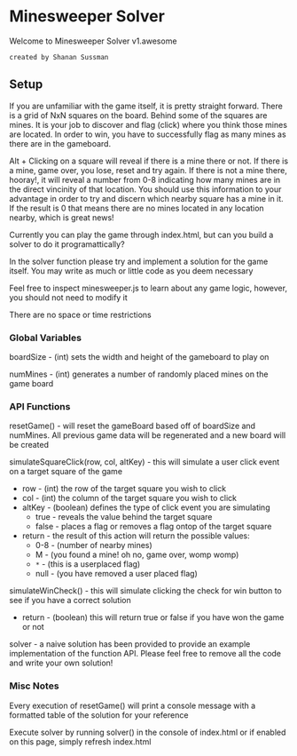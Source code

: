 # Minesweeper Solver

Welcome to Minesweeper Solver v1.awesome

    created by Shanan Sussman

## Setup

If you are unfamiliar with the game itself, it is pretty straight forward. There is a grid of NxN squares
on the board. Behind some of the squares are mines. It is your job to discover and flag (click) where you think 
those mines are located. In order to win, you have to successfully flag as many mines as there are in the
gameboard.

Alt + Clicking on a square will reveal if there is a mine there or not. If there is a mine, game over, you lose, 
reset and try again. If there is not a mine there, hooray!, it will reveal a number from 0-8 indicating how many
mines are in the direct vincinity of that location. You should use this information to your advantage in order to
try and discern which nearby square has a mine in it. If the result is 0 that means there are no mines located in 
any location nearby, which is great news!

Currently you can play the game through index.html, but can you build a solver to do it programattically?

In the solver function please try and implement a solution for the game itself. You may write as much or little 
code as you deem necessary

Feel free to inspect minesweeper.js to learn about any game logic, however, you should not need to modify it

There are no space or time restrictions


### Global Variables

  boardSize - (int) sets the width and height of the gameboard to play on

  numMines - (int) generates a number of randomly placed mines on the game board

### API Functions

resetGame() - will reset the gameBoard based off of boardSize and numMines. All previous game data will be
                regenerated and a new board will be created

simulateSquareClick(row, col, altKey) - this will simulate a user click event on a target square of the game
* row - (int) the row of the target square you wish to click
* col - (int) the column of the target square you wish to click
* altKey - (boolean) defines the type of click event you are simulating
    * true - reveals the value behind the target square
    * false - places a flag or removes a flag ontop of the target square
* return - the result of this action will return the possible values:
    * 0-8 -  (number of nearby mines)
    * M  - (you found a mine! oh no, game over, womp womp)
    * `*` -  (this is a userplaced flag)
    * null - (you have removed a user placed flag)

simulateWinCheck() - this will simulate clicking the check for win button to see if you have a correct solution
* return - (boolean) this will return true or false if you have won the game or not


solver - a naive solution has been provided to provide an example implementation of the function API. Please
         feel free to remove all the code and write your own solution!


### Misc Notes
Every execution of resetGame() will print a console message with a formatted table of the solution for your
reference

Execute solver by running solver() in the console of index.html or if enabled on this page, simply refresh 
index.html